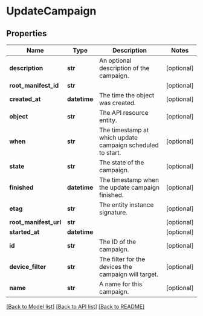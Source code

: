 # UpdateCampaign

## Properties
Name | Type | Description | Notes
------------ | ------------- | ------------- | -------------
**description** | **str** | An optional description of the campaign. | [optional] 
**root_manifest_id** | **str** |  | [optional] 
**created_at** | **datetime** | The time the object was created. | [optional] 
**object** | **str** | The API resource entity. | [optional] 
**when** | **str** | The timestamp at which update campaign scheduled to start. | [optional] 
**state** | **str** | The state of the campaign. | [optional] 
**finished** | **datetime** | The timestamp when the update campaign finished. | [optional] 
**etag** | **str** | The entity instance signature. | [optional] 
**root_manifest_url** | **str** |  | [optional] 
**started_at** | **datetime** |  | [optional] 
**id** | **str** | The ID of the campaign. | [optional] 
**device_filter** | **str** | The filter for the devices the campaign will target. | [optional] 
**name** | **str** | A name for this campaign. | [optional] 

[[Back to Model list]](../README.md#documentation-for-models) [[Back to API list]](../README.md#documentation-for-api-endpoints) [[Back to README]](../README.md)


